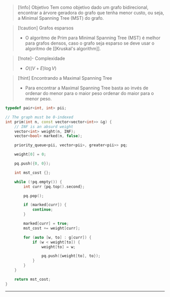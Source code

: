> [!info] Objetivo
> Tem como objetivo dado um grafo bidirecional, encontrar a árvore geradora do grafo que tenha menor custo, ou seja, a Minimal Spanning Tree (MST) do grafo.

> [!caution] Grafos esparsos
> - O algoritmo de Prim para Minimal Spanning Tree (MST) é melhor para grafos densos, caso o grafo seja esparso se deve usar o algoritmo de [[Kruskal's algorithm]].

> [!note]- Complexidade
> - $O((V + E) \log V)$

> [!hint] Encontrando a Maximal Spanning Tree
> - Para encontrar a Maximal Spanning Tree basta ao invés de ordenar do menor para o maior peso ordenar do maior para o menor peso.

```cpp
typedef pair<int, int> pii;

// The graph must be 0-indexed
int prim(int n, const vector<vector<int>> &g) {
	// INF is an absurd weight
	vector<int> weight(n, INF);
	vector<bool> marked(n, false);

    priority_queue<pii, vector<pii>, greater<pii>> pq;

    weight[0] = 0;

    pq.push({0, 0});

    int mst_cost {};

    while (!pq.empty()) {
        int curr {pq.top().second};

        pq.pop();

        if (marked[curr]) {
            continue;
        }

        marked[curr] = true;
        mst_cost += weight[curr];

        for (auto [w, to] : g[curr]) {
            if (w < weight[to]) {
                weight[to] = w;

                pq.push({weight[to], to});
            }
        }
    }

    return mst_cost;
}
```

---